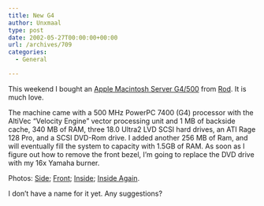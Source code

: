 ```yaml
---
title: New G4
author: Unxmaal
type: post
date: 2002-05-27T00:00:00+00:00
url: /archives/709
categories:
  - General

---
```

This weekend I bought an [Apple Macintosh Server G4/500][1] from [Rod][2]. It is much love. 

The machine came with a 500 MHz PowerPC 7400 (G4) processor with the AltiVec &#8220;Velocity Engine&#8221; vector processing unit and 1 MB of backside cache, 340 MB of RAM, three 18.0 Ultra2 LVD SCSI hard drives, an ATI Rage 128 Pro, and a SCSI DVD-Rom drive. I added another 256 MB of Ram, and will eventually fill the system to capacity with 1.5GB of RAM. As soon as I figure out how to remove the front bezel, I&#8217;m going to replace the DVD drive with my 16x Yamaha burner. 

Photos: [Side][3]; [Front][4]; [Inside][5]; [Inside Again][6]. 

I don&#8217;t have a name for it yet. Any suggestions?

 [1]: http://www.everymac.com/systems/apple/mac_server_g4/stats/macserver_g4_500.html
 [2]: http://unxmaal.com/cgi-bin/clickcount.cgi?action=jump&URL=http://mfiles.us
 [3]: images/g4-side.jpeg
 [4]: images/g4-front.jpeg
 [5]: images/g4-inside.jpeg
 [6]: images/g4-inside2.jpeg